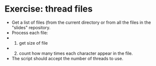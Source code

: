 # Exercise: thread files

* Get a list of files (from the current directory or from all the files in the "slides" repository.
* Process each file:
* 1. get size of file
* 2. count how many times each character appear in the file.
* The script should accept the number of threads to use.


